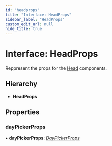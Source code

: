 ```yaml
---
id: "headprops"
title: "Interface: HeadProps"
sidebar_label: "HeadProps"
custom_edit_url: null
hide_title: true
---
```


# Interface: HeadProps

Reppresent the props for the [Head](../functions/head.md) components.

## Hierarchy

* **HeadProps**

## Properties

### dayPickerProps

• **dayPickerProps**: [*DayPickerProps*](daypickerprops.md)
